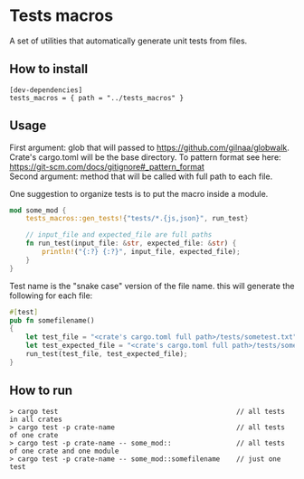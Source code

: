 # Tests macros

A set of utilities that automatically generate unit tests from files.

## How to install

```
[dev-dependencies]
tests_macros = { path = "../tests_macros" }
``` 

## Usage

First argument: glob that will passed to https://github.com/gilnaa/globwalk. Crate's cargo.toml will be the base directory. To pattern format see here: https://git-scm.com/docs/gitignore#_pattern_format  
Second argument: method that will be called with full path to each file.

One suggestion to organize tests is to put the macro inside a module.

```rust
mod some_mod {
    tests_macros::gen_tests!{"tests/*.{js,json}", run_test}

    // input_file and expected_file are full paths
    fn run_test(input_file: &str, expected_file: &str) {
        println!("{:?} {:?}", input_file, expected_file); 
    }
}
```

Test name is the "snake case" version of the file name.
this will generate the following for each file:

```rust
#[test]
pub fn somefilename()
{
    let test_file = "<crate's cargo.toml full path>/tests/sometest.txt";
    let test_expected_file = "<crate's cargo.toml full path>/tests/sometest.expected.txt";
    run_test(test_file, test_expected_file);
}
```

## How to run

```
> cargo test                                            // all tests in all crates
> cargo test -p crate-name                              // all tests of one crate
> cargo test -p crate-name -- some_mod::                // all tests of one crate and one module
> cargo test -p crate-name -- some_mod::somefilename    // just one test
```
